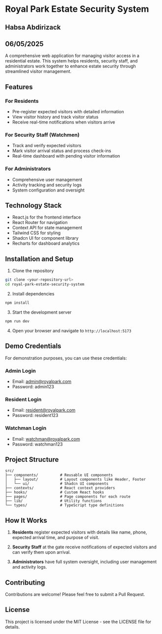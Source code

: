 
# Royal Park Estate Security System
## Habsa Abdirizack 
## 06/05/2025

A comprehensive web application for managing visitor access in a residential estate. This system helps residents, security staff, and administrators work together to enhance estate security through streamlined visitor management.

## Features

### For Residents
- Pre-register expected visitors with detailed information
- View visitor history and track visitor status
- Receive real-time notifications when visitors arrive

### For Security Staff (Watchmen)
- Track and verify expected visitors
- Mark visitor arrival status and process check-ins
- Real-time dashboard with pending visitor information

### For Administrators
- Comprehensive user management
- Activity tracking and security logs
- System configuration and oversight

## Technology Stack

- React.js for the frontend interface
- React Router for navigation
- Context API for state management
- Tailwind CSS for styling
- Shadcn UI for component library
- Recharts for dashboard analytics

## Installation and Setup

1. Clone the repository
```bash
git clone <your-repository-url>
cd royal-park-estate-security-system
```

2. Install dependencies
```bash
npm install
```

3. Start the development server
```bash
npm run dev
```

4. Open your browser and navigate to `http://localhost:5173`

## Demo Credentials

For demonstration purposes, you can use these credentials:

### Admin Login
- Email: admin@royalpark.com
- Password: admin123

### Resident Login
- Email: resident@royalpark.com
- Password: resident123

### Watchman Login
- Email: watchman@royalpark.com
- Password: watchman123

## Project Structure

```
src/
├── components/          # Reusable UI components
│   ├── layout/          # Layout components like Header, Footer
│   └── ui/              # Shadcn UI components
├── contexts/            # React context providers
├── hooks/               # Custom React hooks
├── pages/               # Page components for each route
├── lib/                 # Utility functions
└── types/               # TypeScript type definitions
```

## How It Works

1. **Residents** register expected visitors with details like name, phone, expected arrival time, and purpose of visit.

2. **Security Staff** at the gate receive notifications of expected visitors and can verify them upon arrival.

3. **Administrators** have full system oversight, including user management and activity logs.

## Contributing

Contributions are welcome! Please feel free to submit a Pull Request.

## License

This project is licensed under the MIT License - see the LICENSE file for details.
